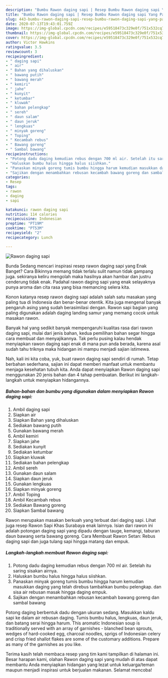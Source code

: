 ```yaml
---
description: "Bumbu Rawon daging sapi | Resep Bumbu Rawon daging sapi Yang Paling Enak"
title: "Bumbu Rawon daging sapi | Resep Bumbu Rawon daging sapi Yang Paling Enak"
slug: 443-bumbu-rawon-daging-sapi-resep-bumbu-rawon-daging-sapi-yang-paling-enak
date: 2020-07-13T19:43:01.759Z
image: https://img-global.cpcdn.com/recipes/e59518473c329e0f/751x532cq70/rawon-daging-sapi-foto-resep-utama.jpg
thumbnail: https://img-global.cpcdn.com/recipes/e59518473c329e0f/751x532cq70/rawon-daging-sapi-foto-resep-utama.jpg
cover: https://img-global.cpcdn.com/recipes/e59518473c329e0f/751x532cq70/rawon-daging-sapi-foto-resep-utama.jpg
author: Victor Hawkins
ratingvalue: 3.5
reviewcount: 3
recipeingredient:
- " daging sapi"
- " air"
- " Bahan yang dihaluskan"
- " bawang putih"
- " bawang merah"
- " kemiri"
- " jahe"
- " kunyit"
- " ketumbar"
- " kluwak"
- " bahan pelengkap"
- " sereh"
- " daun salam"
- " daun jeruk"
- " lengkuas"
- " minyak goreng"
- " Toping"
- " Kecambah rebus"
- " Bawang goreng"
- " Sambal bawang"
recipeinstructions:
- "Potong dadu daging kemudian rebus dengan 700 ml air. Setelah itu saring sisakan airnya."
- "Haluskan bumbu halus hingga halus siishkan."
- "Panaskan minyak goreng tumis bumbu hingga harum kemudian masukkan daging yang telah direbus tambahkan bumbu pelengkap. dan sisa air rebusan masak hingga daging empuk."
- "Sajikan dengan menambahkan rebusan kecambah bawang goreng dan sambal bawang"
categories:
- Resep
tags:
- rawon
- daging
- sapi

katakunci: rawon daging sapi 
nutrition: 114 calories
recipecuisine: Indonesian
preptime: "PT19M"
cooktime: "PT53M"
recipeyield: "2"
recipecategory: Lunch

---
```



![Rawon daging sapi](https://img-global.cpcdn.com/recipes/e59518473c329e0f/751x532cq70/rawon-daging-sapi-foto-resep-utama.jpg)

Bunda Sedang mencari inspirasi resep rawon daging sapi yang Enak Banget? Cara Bikinnya memang tidak terlalu sulit namun tidak gampang juga. sekiranya keliru mengolah maka hasilnya akan hambar dan justru cenderung tidak enak. Padahal rawon daging sapi yang enak selayaknya punya aroma dan cita rasa yang bisa memancing selera kita.

Konon katanya resep rawon daging sapi adalah salah satu masakan yang paling tua di Indonesia dan benar-benar otentik. Kita juga mengenal banyak pengaruh asing yang sudah berasimilasi dengan. Rawon sapi bagian yang paling digunakan adalah daging landing samur yang memang cocok untuk masakan rawon.

Banyak hal yang sedikit banyak mempengaruhi kualitas rasa dari rawon daging sapi, mulai dari jenis bahan, kedua pemilihan bahan segar hingga cara membuat dan menyajikannya. Tak perlu pusing kalau hendak menyiapkan rawon daging sapi enak di mana pun anda berada, karena asal sudah tahu triknya maka hidangan ini mampu menjadi sajian istimewa.


Nah, kali ini kita coba, yuk, buat rawon daging sapi sendiri di rumah. Tetap berbahan sederhana, sajian ini dapat memberi manfaat untuk membantu menjaga kesehatan tubuh kita. Anda dapat menyiapkan Rawon daging sapi menggunakan 20 jenis bahan dan 4 tahap pembuatan. Berikut ini langkah-langkah untuk menyiapkan hidangannya.

<!--inarticleads1-->

##### Bahan-bahan dan bumbu yang digunakan dalam menyiapkan Rawon daging sapi:

1. Ambil  daging sapi
1. Siapkan  air
1. Siapkan  Bahan yang dihaluskan
1. Sediakan  bawang putih
1. Gunakan  bawang merah
1. Ambil  kemiri
1. Siapkan  jahe
1. Sediakan  kunyit
1. Sediakan  ketumbar
1. Siapkan  kluwak
1. Sediakan  bahan pelengkap
1. Ambil  sereh
1. Gunakan  daun salam
1. Siapkan  daun jeruk
1. Gunakan  lengkuas
1. Siapkan  minyak goreng
1. Ambil  Toping
1. Ambil  Kecambah rebus
1. Sediakan  Bawang goreng
1. Siapkan  Sambal bawang


Rawon merupakan masakan berkuah yang terbuat dari daging sapi. Lihat juga resep Rawon Sapi Khas Surabaya enak lainnya. Isian dari rawon ini adalah potongan daging sapi yang dipadu dengan tauge, kemangi, taburan daun bawang serta bawang goreng. Cara Membuat Rawon Setan: Rebus daging sapi dan juga tulang sapi hingga matang dan empuk. 

<!--inarticleads2-->

##### Langkah-langkah membuat Rawon daging sapi:

1. Potong dadu daging kemudian rebus dengan 700 ml air. Setelah itu saring sisakan airnya.
1. Haluskan bumbu halus hingga halus siishkan.
1. Panaskan minyak goreng tumis bumbu hingga harum kemudian masukkan daging yang telah direbus tambahkan bumbu pelengkap. dan sisa air rebusan masak hingga daging empuk.
1. Sajikan dengan menambahkan rebusan kecambah bawang goreng dan sambal bawang


Potong daging berbentuk dadu dengan ukuran sedang. Masukkan kaldu sapi ke dalam air rebusan daging. Tumis bumbu halus, lengkuas, daun jeruk, dan batang serai hingga harum. This aromatic Indonesian soup is traditionally served with an array of garnishes - blanched bean sprouts, wedges of hard-cooked egg, charcoal noodles, sprigs of Indonesian celery and crisp fried shallot flakes are some of the customary additions. Prepare as many of the garnishes as you like. 

Terima kasih telah membaca resep yang tim kami tampilkan di halaman ini. Besar harapan kami, olahan Rawon daging sapi yang mudah di atas dapat membantu Anda menyiapkan hidangan yang lezat untuk keluarga/teman maupun menjadi inspirasi untuk berjualan makanan. Selamat mencoba!
